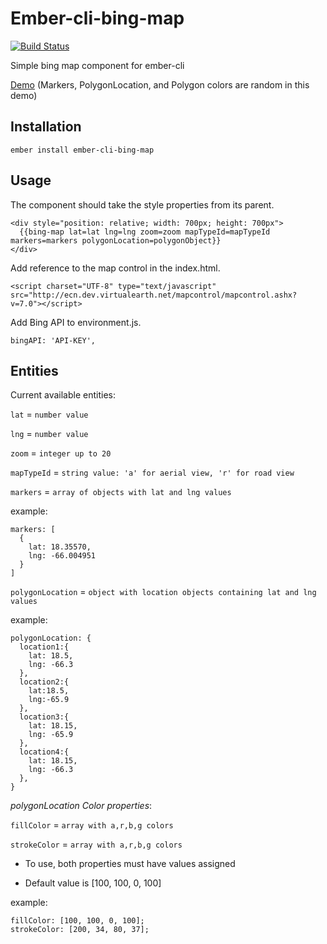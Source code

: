 # Ember-cli-bing-map 
[![Build Status](https://travis-ci.org/cometaworks/ember-cli-bing-map.svg?branch=tests%2Ftravis-ci-build)](https://travis-ci.org/cometaworks/ember-cli-bing-map)

Simple bing map component for ember-cli

[Demo](http://cometaworks.github.io/ember-cli-bing-map/) 
(Markers, PolygonLocation, and Polygon colors are random in this demo)

## Installation

```
ember install ember-cli-bing-map
``` 

## Usage

The component should take the style properties from its parent.

```
<div style="position: relative; width: 700px; height: 700px">
  {{bing-map lat=lat lng=lng zoom=zoom mapTypeId=mapTypeId markers=markers polygonLocation=polygonObject}}
</div>

```
Add reference to the map control in the index.html.

```
<script charset="UTF-8" type="text/javascript" src="http://ecn.dev.virtualearth.net/mapcontrol/mapcontrol.ashx?v=7.0"></script>
```
Add Bing API to environment.js.

```
bingAPI: 'API-KEY',
```

## Entities

Current available entities:

`lat` = `number value` 

`lng` = `number value`

`zoom` = `integer up to 20`

`mapTypeId` = `string value: 'a' for aerial view, 'r' for road view `

`markers` = `array of objects with lat and lng values`

example:

```
markers: [
  {
    lat: 18.35570,
    lng: -66.004951
  }
]
```

`polygonLocation` = `object with location objects containing lat and lng values `

example:

```
polygonLocation: {
  location1:{
    lat: 18.5,
    lng: -66.3
  }, 
  location2:{
    lat:18.5,
    lng:-65.9
  },
  location3:{
    lat: 18.15,
    lng: -65.9
  },
  location4:{
    lat: 18.15,
    lng: -66.3
  },
}
```
_polygonLocation Color properties_:

`fillColor` = `array with a,r,b,g colors`

`strokeColor` = `array with a,r,b,g colors`

- To use, both properties must have values assigned

- Default value is [100, 100, 0, 100]

example:

```
fillColor: [100, 100, 0, 100];
strokeColor: [200, 34, 80, 37];
```
